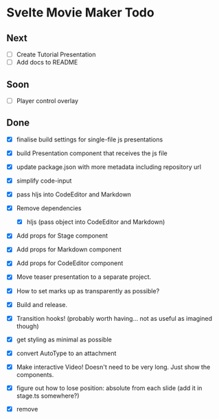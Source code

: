 # Svelte Movie Maker Todo

## Next

- [ ] Create Tutorial Presentation
- [ ] Add docs to README

## Soon

- [ ] Player control overlay

## Done

- [x] finalise build settings for single-file js presentations
- [x] build Presentation component that receives the js file
- [x] update package.json with more metadata including repository url
- [x] simplify code-input
- [x] pass hljs into CodeEditor and Markdown
- [x] Remove dependencies
   - [x] hljs (pass object into CodeEditor and Markdown)
- [x] Add props for Stage component
- [x] Add props for Markdown component
- [x] Add props for CodeEditor component
- [x] Move teaser presentation to a separate project.
- [x] How to set marks up as transparently as possible?
- [x] Build and release.
- [x] Transition hooks! (probably worth having... not as useful as imagined though)
- [x] get styling as minimal as possible
- [x] convert AutoType to an attachment
- [x] Make interactive Video! Doesn't need to be very long. Just show the components.
- [x] figure out how to lose position: absolute from each slide (add it in stage.ts somewhere?)
- [x] remove <template> syntax and have persistence by default (or as an option)
- [x] install REPL toolkit (plugin-studio?)


- [ ] restoreMarks function unnecessary - some of it still useful as alternative mode
- [ ] figure out how to separate library stage from user stage

---

## Bugs

- [ ] Tooltips stay on screen if slide changes while active
- [ ] HMR still problematic when non-css changes

---

Is a bit annoying when designing each slide - having an easy way to view them with HMR would be ideal. It would be fine to just show them instead of the Stage but

Think I'd prefer elements stay where they are if no element present in next slide. This would allow persistence without
 syntax and encourage off screen placement of unused elements.

`pointer-events` are problematic to transfer, for multiple reasons.

It seems as though a significant number of styles, including `text-align`, don't make it onto the mark despite being set in the slides. This might suggest that we need to get more styles from the element onto the clone?

Could it be that because we haven't appended the elements to the DOM, the clones are missing styles?

`justify-content` on `[data-actor]` doesn't get overriden by styles in slides.

Need a solution where the scene element can fill
